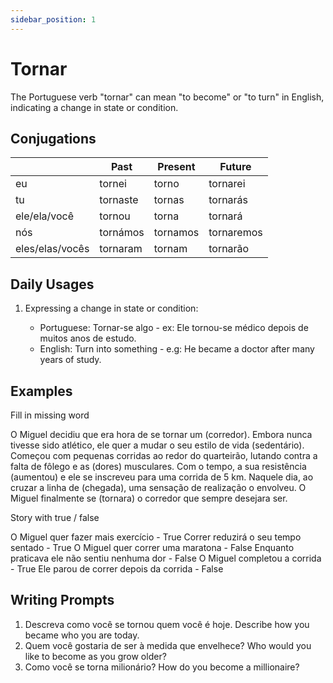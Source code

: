 ```yaml
---
sidebar_position: 1
---
```


# Tornar

The Portuguese verb "tornar" can mean "to become" or "to turn" in English, indicating a change in state or condition.

## Conjugations

|                 | Past     | Present  | Future     |
| --------------- | -------- | -------- | ---------- |
| eu              | tornei   | torno    | tornarei   |
| tu              | tornaste | tornas   | tornarás   |
| ele/ela/você    | tornou   | torna    | tornará    |
| nós             | tornámos | tornamos | tornaremos |
| eles/elas/vocês | tornaram | tornam   | tornarão   |

## Daily Usages

1. Expressing a change in state or condition:

   - Portuguese: Tornar-se algo - ex: Ele tornou-se médico depois de muitos anos de estudo.
   - English: Turn into something - e.g: He became a doctor after many years of study.

## Examples

Fill in missing word

O Miguel decidiu que era hora de se tornar um (corredor). Embora nunca tivesse sido atlético, ele quer a mudar o seu estilo de vida (sedentário). Começou com pequenas corridas ao redor do quarteirão, lutando contra a falta de fôlego e as (dores) musculares. Com o tempo, a sua resistência (aumentou) e ele se inscreveu para uma corrida de 5 km. Naquele dia, ao cruzar a linha de (chegada), uma sensação de realização o envolveu. O Miguel finalmente se (tornara) o corredor que sempre desejara ser.

Story with true / false

O Miguel quer fazer mais exercício - True
Correr reduzirá o seu tempo sentado - True
O Miguel quer correr uma maratona - False
Enquanto praticava ele não sentiu nenhuma dor - False
O Miguel completou a corrida - True
Ele parou de correr depois da corrida - False

## Writing Prompts

1. Descreva como você se tornou quem você é hoje. Describe how you became who you are today.
2. Quem você gostaria de ser à medida que envelhece? Who would you like to become as you grow older?
3. Como você se torna milionário? How do you become a millionaire?
